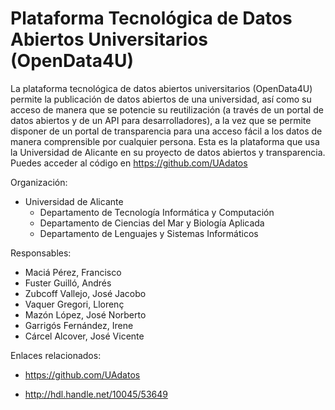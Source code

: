 # Plataforma Tecnológica de Datos Abiertos Universitarios (OpenData4U)

La plataforma tecnológica de datos abiertos universitarios (OpenData4U) permite la publicación de datos abiertos de una universidad, así como su acceso de manera que se potencie su reutilización (a través de un portal de datos abiertos y de un API para desarrolladores), a la vez que se permite disponer de un portal de transparencia para una acceso fácil a los datos de manera comprensible por cualquier persona. Esta es la plataforma que usa la Universidad de Alicante en su proyecto de datos abiertos y transparencia. Puedes acceder al código en https://github.com/UAdatos

Organización:

* Universidad de Alicante
    * Departamento de Tecnología Informática y Computación
    * Departamento de Ciencias del Mar y Biología Aplicada
    * Departamento de Lenguajes y Sistemas Informáticos

Responsables:

* Maciá Pérez, Francisco
* Fuster Guilló, Andrés
* Zubcoff Vallejo, José Jacobo
* Vaquer Gregori, Llorenç
* Mazón López, José Norberto
* Garrigós Fernández, Irene
* Cárcel Alcover, José Vicente

Enlaces relacionados:

* https://github.com/UAdatos

* http://hdl.handle.net/10045/53649